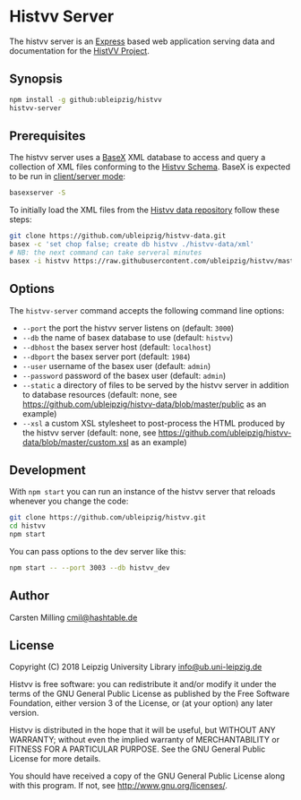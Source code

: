 # Histvv Server

The histvv server is an [Express](http://expressjs.com) based web application
serving data and documentation for the [HistVV
Project](http://histvv.uni-leipzig.de).

## Synopsis

```bash
npm install -g github:ubleipzig/histvv
histvv-server
```

## Prerequisites

The histvv server uses a [BaseX](http://basex.org) XML database to access and
query a collection of XML files conforming to the [Histvv
Schema](https://github.com/ubleipzig/histvv-schema). BaseX is expected to be run
in [client/server mode](http://docs.basex.org/wiki/Startup#Client.2FServer):

```bash
basexserver -S
```

To initially load the XML files from the [Histvv data
repository](https://github.com/ubleipzig/histvv-data) follow these steps:

```bash
git clone https://github.com/ubleipzig/histvv-data.git
basex -c 'set chop false; create db histvv ./histvv-data/xml'
# NB: the next command can take serveral minutes
basex -i histvv https://raw.githubusercontent.com/ubleipzig/histvv/master/xqy/annotate.xq
```

## Options

The `histvv-server` command  accepts the following command line options:

* `--port` the port the histvv server listens on (default: `3000`)
* `--db` the name of basex database to use (default: `histvv`)
* `--dbhost` the basex server host (default: `localhost`)
* `--dbport` the basex server port (default: `1984`)
* `--user` username of the basex user (default: `admin`)
* `--password` password of the basex user (default: `admin`)
* `--static` a directory of files to be served by the histvv server in addition
  to database resources (default: none, see
  https://github.com/ubleipzig/histvv-data/blob/master/public as an example)
* `--xsl` a custom XSL stylesheet to post-process the HTML produced by the
  histvv server (default: none, see
  https://github.com/ubleipzig/histvv-data/blob/master/custom.xsl as an example)

## Development

With `npm start` you can run an instance of the histvv server that reloads
whenever you change the code:

```bash
git clone https://github.com/ubleipzig/histvv.git
cd histvv
npm start
```

You can pass options to the dev server like this:

```bash
npm start -- --port 3003 --db histvv_dev
```

## Author

Carsten Milling <cmil@hashtable.de>

## License

Copyright (C) 2018 Leipzig University Library <info@ub.uni-leipzig.de>

Histvv is free software: you can redistribute it and/or modify it under the
terms of the GNU General Public License as published by the Free Software
Foundation, either version 3 of the License, or (at your option) any later
version.

Histvv is distributed in the hope that it will be useful, but WITHOUT ANY
WARRANTY; without even the implied warranty of MERCHANTABILITY or FITNESS FOR A
PARTICULAR PURPOSE.  See the GNU General Public License for more details.

You should have received a copy of the GNU General Public License along with
this program.  If not, see <http://www.gnu.org/licenses/>.
